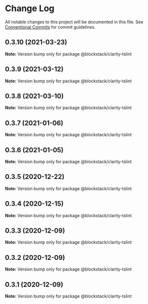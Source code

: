# Change Log

All notable changes to this project will be documented in this file.
See [Conventional Commits](https://conventionalcommits.org) for commit guidelines.

## 0.3.10 (2021-03-23)

**Note:** Version bump only for package @blockstack/clarity-tslint





## 0.3.9 (2021-03-12)

**Note:** Version bump only for package @blockstack/clarity-tslint





## 0.3.8 (2021-03-10)

**Note:** Version bump only for package @blockstack/clarity-tslint





## 0.3.7 (2021-01-06)

**Note:** Version bump only for package @blockstack/clarity-tslint





## 0.3.6 (2021-01-05)

**Note:** Version bump only for package @blockstack/clarity-tslint





## 0.3.5 (2020-12-22)

**Note:** Version bump only for package @blockstack/clarity-tslint





## 0.3.4 (2020-12-15)

**Note:** Version bump only for package @blockstack/clarity-tslint





## 0.3.3 (2020-12-09)

**Note:** Version bump only for package @blockstack/clarity-tslint





## 0.3.2 (2020-12-09)

**Note:** Version bump only for package @blockstack/clarity-tslint





## 0.3.1 (2020-12-09)

**Note:** Version bump only for package @blockstack/clarity-tslint
